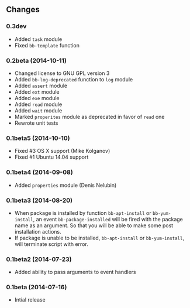 Changes
-------

### 0.3dev

*   Added `task` module
*   Fixed `bb-template` function


### 0.2beta (2014-10-11)

*   Changed license to GNU GPL version 3
*   Added `bb-log-deprecated` function to `log` module
*   Added `assert` module
*   Added `ext` module
*   Added `exe` module
*   Added `read` module
*   Added `wait` module
*   Marked `properites` module as deprecated in favor of `read` one
*   Rewrote unit tests


### 0.1beta5 (2014-10-10)

*   Fixed #3 OS X support (Mike Kolganov)
*   Fixed #1 Ubuntu 14.04 support


### 0.1beta4 (2014-09-08)

*   Added `properties` module (Denis Nelubin)


### 0.1beta3 (2014-08-20)

*   When package is installed by function `bb-apt-install` or `bb-yum-install`,
    an event `bb-package-installed` will be fired with the package name as
    an argument.  So that you will be able to make some post installation
    actions.
*   If package is unable to be installed, `bb-apt-install` or `bb-yum-install`,
    will terminate script with error.


### 0.1beta2 (2014-07-23)

*   Added ability to pass arguments to event handlers


### 0.1beta (2014-07-16)

*   Intial release

